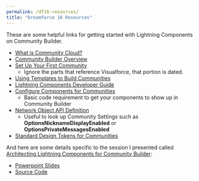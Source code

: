 ```yaml
---
permalink: /df16-resources/
title: "Dreamforce 16 Resources"
---
```

These are some helpful links for getting started with Lightning Components on Community Builder.

* [What is Community Cloud?](http://bit.ly/CC-FAQ)
* [Community Builder Overview](http://bit.ly/CBOverview)
* [Set Up Your First Community](http://bit.ly/SetupCommunity)
    * Ignore the parts that reference Visualforce, that portion is dated.
* [Using Templates to Build Communities](http://bit.ly/UsingTemplates)
* [Lightning Components Developer Guide](http://bit.ly/LC-DG)
* [Configure Components for Communities](http://bit.ly/ConfigComponent)
    * Basic code requirement to get your components to show up in Community Builder
* [Network Object API Definition](http://bit.ly/NetworkAPI)
    * Useful to look up Community Settings such as **OptionsNicknameDisplayEnabled** or **OptionsPrivateMessagesEnabled**
* [Standard Design Tokens for Communities](http://bit.ly/DesignTokens)

And here are some details specific to the session I presented called [Architecting Lightning Components for Community Builder](https://success.salesforce.com/Sessions#/session/a2q3A000000LBSYQA4):

* [Powerpoint Slides](http://bit.ly/MW-DF16Slides)
* [Source Code](http://bit.ly/MW-DF16Code)
